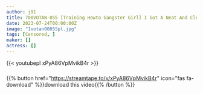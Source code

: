 ```yaml
---
author: j91
title: 700VOTAN-055 [Training Howto Gangster Girl] I Got A Neat And Clean Girl (Motorcycle Girl) I Met On SNS And Knowed That Her Hobby Was SM And Played Bondage SM And Got Estrus And Trained Me To Crazy Sex Until She Became An Obedient Masochist # Yuuki Hiiragi # Neat Mob Girl # POV Specialization # Red Rope # VR Feeling Without Goggles [POV]
date: 2023-07-24T00:00:00Z
image: "1votan00055pl.jpg"
tags: [Censored, ]
maker: []
actress: []
---
```



{{< youtubepl xPyA86VpMvikB4r >}}
###

{{% button href="https://streamtape.to/v/xPyA86VpMvikB4r" icon="fas fa-download" %}}download this video{{% /button %}}
